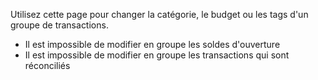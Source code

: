 Utilisez cette page pour changer la catégorie, le budget ou les tags d'un groupe de transactions.

* Il est impossible de modifier en groupe les soldes d'ouverture
* Il est impossible de modifier en groupe les transactions qui sont réconciliés